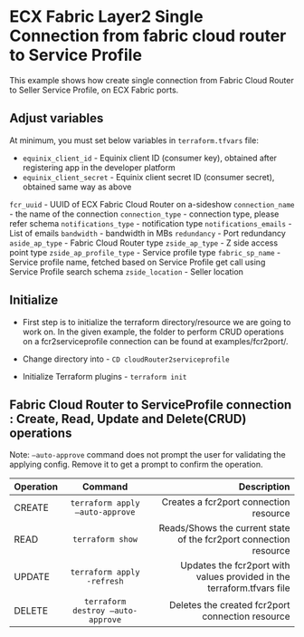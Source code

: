 # ECX Fabric Layer2 Single Connection from fabric cloud router to Service Profile

This example shows how create single connection from Fabric Cloud Router to Seller Service Profile, on ECX Fabric ports.

## Adjust variables
At minimum, you must set below variables in `terraform.tfvars` file:

* `equinix_client_id` - Equinix client ID (consumer key), obtained after
  registering app in the developer platform
* `equinix_client_secret` - Equinix client secret ID (consumer secret),
  obtained same way as above

`fcr_uuid` - UUID of ECX Fabric Cloud Router on a-sideshow
`connection_name` - the name of the connection
`connection_type` - connection type, please refer schema
`notifications_type` - notification type
`notifications_emails` - List of emails
`bandwidth` - bandwidth in MBs
`redundancy` - Port redundancy
`aside_ap_type` - Fabric Cloud Router type
`zside_ap_type` - Z side access point type
`zside_ap_profile_type` - Service profile type
`fabric_sp_name` - Service profile name, fetched based on Service Profile get call using Service Profile search schema
`zside_location` - Seller location

## Initialize
- First step is to initialize the terraform directory/resource we are going to work on.
  In the given example, the folder to perform CRUD operations on a fcr2serviceprofile connection can be found at examples/fcr2port/.

- Change directory into - `CD cloudRouter2serviceprofile`
- Initialize Terraform plugins - `terraform init`

## Fabric Cloud Router to ServiceProfile connection : Create, Read, Update and Delete(CRUD) operations
Note: `–auto-approve` command does not prompt the user for validating the applying config. Remove it to get a prompt to confirm the operation.

| Operation |              Command              |                                                            Description |
|:----------|:---------------------------------:|-----------------------------------------------------------------------:|
| CREATE    |  `terraform apply –auto-approve`  |                                 Creates a fcr2port connection resource |
| READ      |         `terraform show`          |      Reads/Shows the current state of the fcr2port connection resource |
| UPDATE    |    `terraform apply -refresh`     | Updates the fcr2port with values provided in the terraform.tfvars file |
| DELETE    | `terraform destroy –auto-approve` |                       Deletes the created fcr2port connection resource |